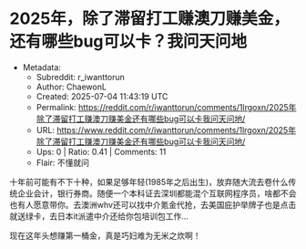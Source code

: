 # 2025年，除了滞留打工赚澳刀赚美金，还有哪些bug可以卡？我问天问地

- Metadata:
  - Subreddit: r_iwanttorun
  - Author: ChaewonL
  - Created: 2025-07-04 11:43:19 UTC
  - Permalink: https://reddit.com/r/iwanttorun/comments/1lrgoxn/2025年除了滞留打工赚澳刀赚美金还有哪些bug可以卡我问天问地/
  - URL: https://www.reddit.com/r/iwanttorun/comments/1lrgoxn/2025年除了滞留打工赚澳刀赚美金还有哪些bug可以卡我问天问地/
  - Ups: 0 | Ratio: 0.41 | Comments: 11
  - Flair: 不懂就问


十年前可能有不下十种，如果足够年轻(1985年之后出生)，放弃随大流去卷什么传统企业会计，银行券商。随便一个本科证去深圳都能混个互联网程序员，啥都不会也有人愿意带你。去澳洲whv还可以找中介氪金代抢，去美国庇护举牌子也是点击就送绿卡，去日本it派遣中介还给你包培训包工作…

现在这年头想赚第一桶金，真是巧妇难为无米之炊啊！

